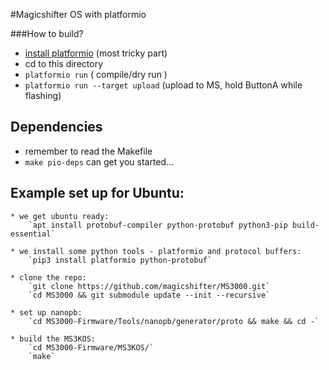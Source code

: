 #Magicshifter OS with platformio

###How to build?
 * [install platformio](http://platformio.org/#!/get-started) (most tricky part)
 * cd to this directory
 * `platformio run` ( compile/dry run )
 * `platformio run --target upload` (upload to MS, hold ButtonA while flashing)

## Dependencies
 * remember to read the Makefile
 * `make pio-deps` can get you started...


## Example set up for Ubuntu:

	* we get ubuntu ready:
		`apt install protobuf-compiler python-protobuf python3-pip build-essential`

	* we install some python tools - platformio and protocol buffers:
		`pip3 install platformio python-protobuf`

	* clone the repo:
		`git clone https://github.com/magicshifter/MS3000.git`
		`cd MS3000 && git submodule update --init --recursive`

	* set up nanopb:
		`cd MS3000-Firmware/Tools/nanopb/generator/proto && make && cd -`

	* build the MS3KOS:
		`cd MS3000-Firmware/MS3KOS/`
		`make`

	

